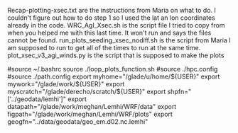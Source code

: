 Recap-plotting-xsec.txt are the instructions from Maria on what to do.  I couldn't figure out how to do step 1 so I used the lat an lon coordinates already in the code.
WRC_AgI_Xsec.sh is the script file I tried to copy from when you helped me with this last time. It won't run and says the files cannot be found.
run_plots_seeding_xsec_nodiff.sh is the script from Maria I am supposed to run to get all of the times to run at the same time. 
plot_xsec_v3_agi_winds.py is the script that is supposed to make the plots

#source ~/.bashrc
source ./loop_plots_function.sh
#source ./hpc.config
#source ./path.config
export myhome="/glade/u/home/${USER}"
export mywork="/glade/work/${USER}"
export myscratch="/glade/derecho/scratch/${USER}"
export shpfn="['../geodata/lemhi']"
export datapath="/glade/work/meghan/Lemhi/WRF/data"
export figpath="/glade/work/meghan/Lemhi/WRF/plots"
export geogfn="../data/geodata/geo_em.d02.nc.lemhi"
